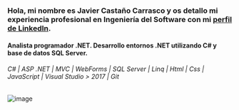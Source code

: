 ### Hola, mi nombre es Javier Castaño Carrasco y os detallo mi experiencia profesional en Ingeniería del Software con mi <a href="https://www.linkedin.com/in/javier-casta%C3%B1o-carrasco/" target="_blank">perfil de LinkedIn</a>.

#### Analista programador .NET. Desarrollo entornos .NET utilizando C# y base de datos SQL Server. 
###### C# | ASP .NET | MVC | WebForms | SQL Server | Linq | Html | Css | JavaScript | Visual Studio > 2017 | Git

![image](https://github.com/JaviDobleC/JaviDobleC/assets/10739548/29cc9d2d-a1ab-4886-b53d-079adc9793cc)


<!--
**JaviDobleC/JaviDobleC** is a ✨ _special_ ✨ repository because its `README.md` (this file) appears on your GitHub profile.

Here are some ideas to get you started:

- 🔭 I’m currently working on ...
- 🌱 I’m currently learning ...
- 👯 I’m looking to collaborate on ...
- 🤔 I’m looking for help with ...
- 💬 Ask me about ...
- 📫 How to reach me: ...
- 😄 Pronouns: ...
- ⚡ Fun fact: ...
-->
